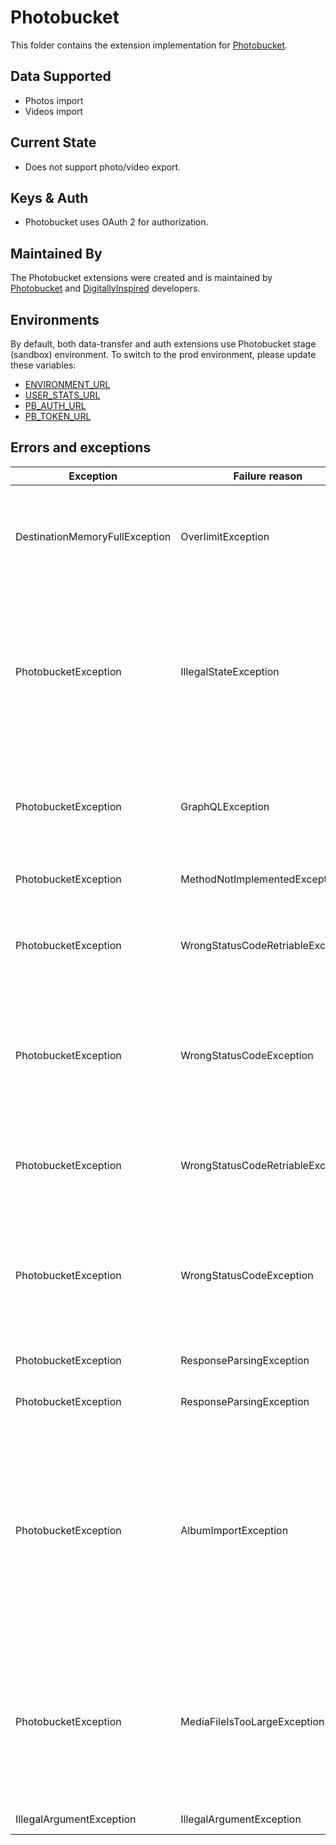 # Photobucket

This folder contains the extension implementation for [Photobucket](https://photobucket.com).

## Data Supported

- Photos import
- Videos import

## Current State

- Does not support photo/video export.

## Keys & Auth

- Photobucket uses OAuth 2 for authorization.

## Maintained By

The Photobucket extensions were created and is maintained by
[Photobucket](https://photobucket.com) and [DigitallyInspired](https://di.uk) developers.

## Environments

By default, both data-transfer and auth extensions use Photobucket stage (sandbox) environment. To switch to the prod environment, please update these variables:
- [ENVIRONMENT_URL](https://github.com/vasylshche/data-transfer-project/blob/26504ffa5bca27ee28d4dbcd7359c65fc663da96/extensions/data-transfer/portability-data-transfer-photobucket/src/main/java/org/datatransferproject/transfer/photobucket/data/PhotobucketConstants.java#L20)
- [USER_STATS_URL](https://github.com/vasylshche/data-transfer-project/blob/26504ffa5bca27ee28d4dbcd7359c65fc663da96/extensions/data-transfer/portability-data-transfer-photobucket/src/main/java/org/datatransferproject/transfer/photobucket/data/PhotobucketConstants.java#L36)
- [PB_AUTH_URL](https://github.com/vasylshche/data-transfer-project/blob/26504ffa5bca27ee28d4dbcd7359c65fc663da96/extensions/auth/portability-auth-photobucket/src/main/java/org/datatransferproject/auth/photobucket/PhotobucketOAuthConfig.java#L32)
- [PB_TOKEN_URL](https://github.com/vasylshche/data-transfer-project/blob/26504ffa5bca27ee28d4dbcd7359c65fc663da96/extensions/auth/portability-auth-photobucket/src/main/java/org/datatransferproject/auth/photobucket/PhotobucketOAuthConfig.java#L33)

## Errors and exceptions

| Exception                      | Failure reason                    | Message       | Explanation   | Notes        |
| -------------------------------| --------------------------------- | ------------- | ------------- |------------- |
| DestinationMemoryFullException | OverlimitException                | User reached his limits, unable to proceed with data import.  | Critical, unable to migrate content as user reached its limits on PB side| |
| PhotobucketException           | IllegalStateException             | Unable to get input stream for image %image_title%  | No valid stream was provided, unable to import particular image file | Need to consider whether we need to migrate rest of content or not. For now import will be stopped |
| PhotobucketException           | GraphQLException                  | Empty response body was provided by GQL server | Back end issue, no valid response was provided. Retry can be applied. | |
| PhotobucketException           | MethodNotImplementedException     | PhotobucketPhotosExporter is not implemented yet, unable to export data. | Data export if not supported | |
| PhotobucketException           | WrongStatusCodeRetriableException | GQL server provided response code >= 500. | Wrong response code provided by back end. Retry can be applied. | |
| PhotobucketException           | WrongStatusCodeException          | Wrong status code=[%code%] provided by GQL server for jobId=[%jobId%] | Wrong response code, most probably retry won't help, as with the same data result is idempotent |
| PhotobucketException           | WrongStatusCodeRetriableException | REST server provided response code >= 500. | Wrong response code provided by back end. Retry can be applied. | |
| PhotobucketException           | WrongStatusCodeException          | Wrong status code=[%code%] provided by REST server for jobId=[%jobId%] | Wrong response code, most probably retry won't help, as with the same data result is idempotent |
| PhotobucketException           | ResponseParsingException          | Unable to process GQL response to get root album id | Parsing error, retry won't help | |
| PhotobucketException           | ResponseParsingException          | Unable to process REST response to get user stats | Parsing error, retry won't help | |
| PhotobucketException           | AlbumImportException              | Album was not created | Thrown in case of BE failure when unable to create album | Critical only while top level album creation. If any other album was not created, images will migrate to top level album |
| PhotobucketException           | MediaFileIsTooLargeException      | [%media_title%] media file is too large, unable to import" | File is too big. Current limit for video file is 500mb, for image - 50mb | Need to consider whether we need to migrate rest of content or not. For now import will be stopped |
| IllegalArgumentException       | IllegalArgumentException          | Wrong token instance | Provided token is null | |